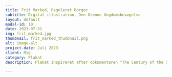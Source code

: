 ```yaml
---
title: Frit Marked, Reguleret Borger
subtitle: Digital illustration, Den Grønne Ungdomsbevægelse
layout: default
modal-id: 10
date: 2023-07-31
img: frit_marked.jpg
thumbnail: frit_marked_thumbnail.png
alt: image-alt
project-date: Juli 2023
client: Mig
category: Plakat
description: Plakat inspireret after dokumentaren "The Century of the Self", som fortæller om hvordan reklame-branchen har udviklet sig op gennem 1900-tallet. Jeg lavede den i forbindelse med vores kampagne mod greenwashing i Den Grønne Ungdomsbevægelse, hvor vi havde et fokus om at understrege at reklamer hjernevasker os mere end de tror - det er grunden til at branchen er så stor, den virker.

---
```

